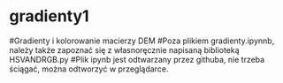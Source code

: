 # gradienty1
#Gradienty i kolorowanie macierzy DEM
#Poza plikiem gradienty.ipynnb, należy także zapoznać się z własnoręcznie napisaną biblioteką HSVANDRGB.py
#Plik ipynb jest odtwarzany przez githuba, nie trzeba ściągać, można odtworzyć w przeglądarce.
